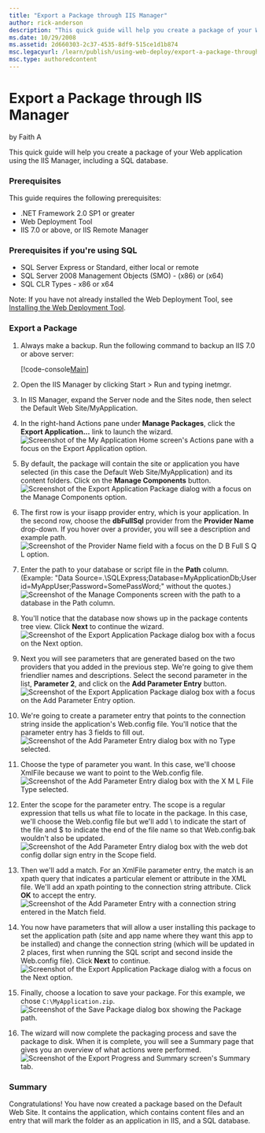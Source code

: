 ```yaml
---
title: "Export a Package through IIS Manager"
author: rick-anderson
description: "This quick guide will help you create a package of your Web application using the IIS Manager, including a SQL database. Prerequisites This guide requires th..."
ms.date: 10/29/2008
ms.assetid: 2d660303-2c37-4535-8df9-515ce1d1b874
msc.legacyurl: /learn/publish/using-web-deploy/export-a-package-through-iis-manager
msc.type: authoredcontent
---
```

# Export a Package through IIS Manager

by Faith A

This quick guide will help you create a package of your Web application using the IIS Manager, including a SQL database.

### Prerequisites

This guide requires the following prerequisites:

- .NET Framework 2.0 SP1 or greater
- Web Deployment Tool
- IIS 7.0 or above, or IIS Remote Manager

### Prerequisites if you're using SQL

- SQL Server Express or Standard, either local or remote
- SQL Server 2008 Management Objects (SMO) - (x86) or (x64)
- SQL CLR Types - x86 or x64

Note: If you have not already installed the Web Deployment Tool, see [Installing the Web Deployment Tool](use-the-web-deployment-tool.md "Installing the Web Deploy").

### Export a Package

1. Always make a backup. Run the following command to backup an IIS 7.0 or above server:  

    [!code-console[Main](export-a-package-through-iis-manager/samples/sample1.cmd)]
2. Open the IIS Manager by clicking Start &gt; Run and typing inetmgr.
3. In IIS Manager, expand the Server node and the Sites node, then select the Default Web Site/MyApplication.
4. In the right-hand Actions pane under **Manage Packages**, click the **Export Application...** link to launch the wizard.  
    ![Screenshot of the My Application Home screen's Actions pane with a focus on the Export Application option.](export-a-package-through-iis-manager/_static/image1.jpg)
5. By default, the package will contain the site or application you have selected (in this case the Default Web Site/MyApplication) and its content folders. Click on the **Manage Components** button.  
    ![Screenshot of the Export Application Package dialog with a focus on the Manage Components option.](export-a-package-through-iis-manager/_static/image3.jpg)
6. The first row is your iisapp provider entry, which is your application. In the second row, choose the **dbFullSql** provider from the **Provider Name** drop-down. If you hover over a provider, you will see a description and example path.  
    ![Screenshot of the Provider Name field with a focus on the D B Full S Q L option.](export-a-package-through-iis-manager/_static/image5.jpg)
7. Enter the path to your database or script file in the **Path** column.   
 (Example: "Data Source=.\SQLExpress;Database=MyApplicationDb;User id=MyAppUser;Password=SomePassWord;" without the quotes.)  
    ![Screenshot of the Manage Components screen with the path to a database in the Path column.](export-a-package-through-iis-manager/_static/image7.jpg)
8. You'll notice that the database now shows up in the package contents tree view. Click **Next** to continue the wizard.  
    ![Screenshot of the Export Application Package dialog box with a focus on the Next option.](export-a-package-through-iis-manager/_static/image9.jpg)
9. Next you will see parameters that are generated based on the two providers that you added in the previous step. We're going to give them friendlier names and descriptions. Select the second parameter in the list, **Parameter 2**, and click on the **Add Parameter Entry** button.  
    ![Screenshot of the Export Application Package dialog box with a focus on the Add Parameter Entry option.](export-a-package-through-iis-manager/_static/image11.jpg)
10. We're going to create a parameter entry that points to the connection string inside the application's Web.config file. You'll notice that the parameter entry has 3 fields to fill out.  
    ![Screenshot of the Add Parameter Entry dialog box with no Type selected.](export-a-package-through-iis-manager/_static/image13.jpg)
11. Choose the type of parameter you want. In this case, we'll choose XmlFile because we want to point to the Web.config file.  
    ![Screenshot of the Add Parameter Entry dialog box with the X M L File Type selected.](export-a-package-through-iis-manager/_static/image15.jpg)
12. Enter the scope for the parameter entry. The scope is a regular expression that tells us what file to locate in the package. In this case, we'll choose the Web.config file but we'll add \\ to indicate the start of the file and $ to indicate the end of the file name so that Web.config.bak wouldn't also be updated.  
    ![Screenshot of the Add Parameter Entry dialog box with the web dot config dollar sign entry in the Scope field.](export-a-package-through-iis-manager/_static/image17.jpg)
13. Then we'll add a match. For an XmlFile parameter entry, the match is an xpath query that indicates a particular element or attribute in the XML file. We'll add an xpath pointing to the connection string attribute. Click **OK** to accept the entry.  
    ![Screenshot of the Add Parameter Entry with a connection string entered in the Match field.](export-a-package-through-iis-manager/_static/image19.jpg)
14. You now have parameters that will allow a user installing this package to set the application path (site and app name where they want this app to be installed) and change the connection string (which will be updated in 2 places, first when running the SQL script and second inside the Web.config file). Click **Next** to continue.  
    ![Screenshot of the Export Application Package dialog with a focus on the Next option.](export-a-package-through-iis-manager/_static/image21.jpg)
15. Finally, choose a location to save your package. For this example, we chose `C:\MyApplication.zip`.  
    ![Screenshot of the Save Package dialog box showing the Package path.](export-a-package-through-iis-manager/_static/image23.jpg)
16. The wizard will now complete the packaging process and save the package to disk. When it is complete, you will see a Summary page that gives you an overview of what actions were performed.  
    ![Screenshot of the Export Progress and Summary screen's Summary tab.](export-a-package-through-iis-manager/_static/image25.jpg)

### Summary

Congratulations! You have now created a package based on the Default Web Site. It contains the application, which contains content files and an entry that will mark the folder as an application in IIS, and a SQL database.
